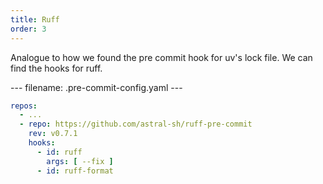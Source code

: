 ```yaml
---
title: Ruff
order: 3
---
```


Analogue to how we found the pre commit hook for uv's lock file. We can find the hooks for ruff. 

--- filename: .pre-commit-config.yaml ---
```yaml
repos:  
  - ...
  - repo: https://github.com/astral-sh/ruff-pre-commit  
    rev: v0.7.1  
    hooks:  
      - id: ruff  
        args: [ --fix ]  
      - id: ruff-format 
```

